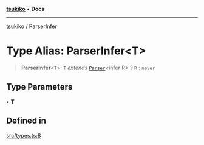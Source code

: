 [**tsukiko**](../README.md) • **Docs**

***

[tsukiko](../README.md) / ParserInfer

# Type Alias: ParserInfer\<T\>

> **ParserInfer**\<`T`\>: `T` *extends* [`Parser`](../classes/Parser.md)\<infer R\> ? `R` : `never`

## Type Parameters

• **T**

## Defined in

[src/types.ts:8](https://github.com/BIYUEHU/tsukiko/blob/aa7a414bb89555b3910dd9d229f505891bded4ee/src/types.ts#L8)
